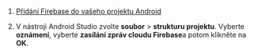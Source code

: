 1. [Přidání Firebase do vašeho projektu Android](https://firebase.google.com/docs/android/setup)

2. V nástroji Android Studio zvolte **soubor** > **strukturu projektu**. Vyberte **oznámení**, vyberte **zasílání zpráv cloudu Firebase**a potom klikněte na **OK**.
